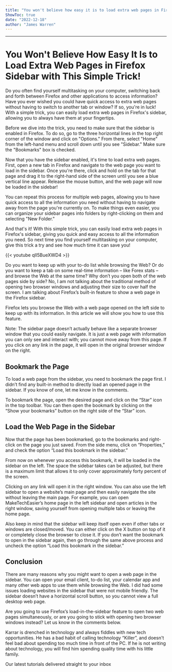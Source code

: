 ```yaml
---
title: "You won't believe how easy it is to load extra web pages in Firefox sidebar with this simple trick!"
ShowToc: true 
date: "2022-12-18"
author: "James Warren"
---
```

*****
# You Won't Believe How Easy It Is to Load Extra Web Pages in Firefox Sidebar with This Simple Trick!

Do you often find yourself multitasking on your computer, switching back and forth between Firefox and other applications to access information? Have you ever wished you could have quick access to extra web pages without having to switch to another tab or window? If so, you're in luck! With a simple trick, you can easily load extra web pages in Firefox's sidebar, allowing you to always have them at your fingertips.

Before we dive into the trick, you need to make sure that the sidebar is enabled in Firefox. To do so, go to the three horizontal lines in the top right corner of the window and click on "Options." From there, select "Home" from the left-hand menu and scroll down until you see "Sidebar." Make sure the "Bookmarks" box is checked.

Now that you have the sidebar enabled, it's time to load extra web pages. First, open a new tab in Firefox and navigate to the web page you want to load in the sidebar. Once you're there, click and hold on the tab for that page and drag it to the right-hand side of the screen until you see a blue vertical line appear. Release the mouse button, and the web page will now be loaded in the sidebar!

You can repeat this process for multiple web pages, allowing you to have quick access to all the information you need without having to navigate away from the page you're currently on. To make things even easier, you can organize your sidebar pages into folders by right-clicking on them and selecting "New Folder."

And that's it! With this simple trick, you can easily load extra web pages in Firefox's sidebar, giving you quick and easy access to all the information you need. So next time you find yourself multitasking on your computer, give this trick a try and see how much time it can save you!

{{< youtube qII5BueXWD4 >}} 



Do you want to keep up with your to-do list while browsing the Web? Or do you want to keep a tab on some real-time information – like Forex stats – and browse the Web at the same time? Why don’t you open both of the web pages side by side? No, I am not talking about the traditional method of opening two browser windows and adjusting their size to cover half the screen. I am talking about Firefox’s built-in feature to show a web page in the Firefox sidebar.
 
Firefox lets you browse the Web with a web page opened on the left side to keep up with its information. In this article we will show you how to use this feature.
 
Note: The sidebar page doesn’t actually behave like a separate browser window that you could easily navigate. It is just a web page with information you can only see and interact with; you cannot move away from this page. If you click on any link in the page, it will open in the original browser window on the right.
 
## Bookmark the Page
 
To load a web page from the sidebar, you need to bookmark the page first. I didn’t find any built-in method to directly load an opened page in the sidebar. If you know of one, let me know in the comments.
 
To bookmark the page, open the desired page and click on the “Star” icon in the top toolbar. You can then open the bookmark by clicking on the “Show your bookmarks” button on the right side of the “Star” icon.
 

 
## Load the Web Page in the Sidebar
 
Now that the page has been bookmarked, go to the bookmarks and right-click on the page you just saved. From the side menu, click on “Properties,” and check the option “Load this bookmark in the sidebar.”
 
From now on whenever you access this bookmark, it will be loaded in the sidebar on the left. The space the sidebar takes can be adjusted, but there is a maximum limit that allows it to only cover approximately forty percent of the screen.
 
Clicking on any link will open it in the right window. You can also use the left sidebar to open a website’s main page and then easily navigate the site without leaving the main page. For example, you can open MakeTechEasier’s home page in the left sidebar and open articles in the right window, saving yourself from opening multiple tabs or leaving the home page.
 
Also keep in mind that the sidebar will keep itself open even if other tabs or windows are closed/moved. You can either click on the X button on top of it or completely close the browser to close it. If you don’t want the bookmark to open in the sidebar again, then go through the same above process and uncheck the option “Load this bookmark in the sidebar.”
 
## Conclusion
 
There are many reasons why you might want to open a web page in the sidebar. You can open your email client, to-do list, your calendar app and many other web apps to use them while browsing the Web. I did had some issues loading websites in the sidebar that were not mobile friendly. The sidebar doesn’t have a horizontal scroll button, so you cannot view a full desktop web page.
 
Are you going to use Firefox’s load-in-the-sidebar feature to open two web pages simultaneously, or are you going to stick with opening two browser windows instead? Let us know in the comments below.
 
Karrar is drenched in technology and always fiddles with new tech opportunities. He has a bad habit of calling technology “Killer”, and doesn't feel bad about spending too much time in front of the PC. If he is not writing about technology, you will find him spending quality time with his little family.
 
Our latest tutorials delivered straight to your inbox




